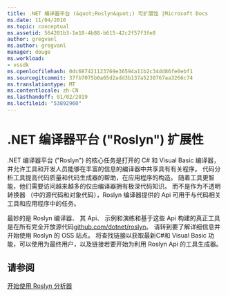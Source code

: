 ```yaml
---
title: .NET 编译器平台 (&quot;Roslyn&quot;) 可扩展性 |Microsoft Docs
ms.date: 11/04/2016
ms.topic: conceptual
ms.assetid: 564201b3-1e18-4b88-b615-42c2f57f3fe8
author: gregvanl
ms.author: gregvanl
manager: douge
ms.workload:
- vssdk
ms.openlocfilehash: 0dc687421123769e36594a11b2c34dd86fe0ebf1
ms.sourcegitcommit: 37fb7075b0a65d2add3b137a5230767aa3266c74
ms.translationtype: MT
ms.contentlocale: zh-CN
ms.lasthandoff: 01/02/2019
ms.locfileid: "53892960"
---
```

# <a name="net-compiler-platform-quotroslynquot-extensibility"></a>.NET 编译器平台 (&quot;Roslyn&quot;) 扩展性
.NET 编译器平台 ("Roslyn") 的核心任务是打开的 C# 和 Visual Basic 编译器，并允许工具和开发人员能够在丰富的信息的编译器中共享具有有关程序。 代码分析工具提高代码质量和代码生成器的帮助，在应用程序的构造。 随着工具更智能，他们需要访问越来越多的仅由编译器拥有极深代码知识。 而不是作为不透明转换器 （中的源代码和对象代码），Roslyn 编译器提供的 Api 可用于与代码相关工具和应用程序中的任务。

 最妙的是 Roslyn 编译器、 其 Api、 示例和演练和基于这些 Api 构建的真正工具是在所有完全开放源代码[github.com/dotnet/roslyn](https://github.com/dotnet/Roslyn)。 请转到要了解详细信息并开始使用 Roslyn 的 OSS 站点。 将查找链接以获取最新C#和 Visual Basic 功能，可以使用为最终用户，以及链接若要开始为利用 Roslyn Api 的工具生成器。

## <a name="see-also"></a>请参阅
 [开始使用 Roslyn 分析器](../extensibility/getting-started-with-roslyn-analyzers.md)